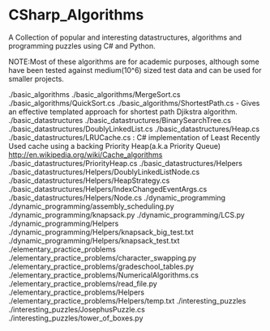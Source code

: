 CSharp_Algorithms
=================

A Collection of popular and interesting datastructures, algorithms and programming puzzles using C# and Python. 

NOTE:Most of these algorithms are for academic purposes, although some have been tested against medium(10^6) sized test data and can be used for smaller projects.

./basic_algorithms
	./basic_algorithms/MergeSort.cs
	./basic_algorithms/QuickSort.cs
	./basic_algorithms/ShortestPath.cs - Gives an effective templated approach for shortest path Djikstra algorithm.
./basic_datastructures
	./basic_datastructures/BinarySearchTree.cs
	./basic_datastructures/DoublyLinkedList.cs
	./basic_datastructures/Heap.cs
	./basic_datastructures/LRUCache.cs : C# implementation of Least Recently Used cache using a backing Priority Heap(a.k.a Priority Queue) http://en.wikipedia.org/wiki/Cache_algorithms
	./basic_datastructures/PriorityHeap.cs
	./basic_datastructures/Helpers
		./basic_datastructures/Helpers/DoublyLinkedListNode.cs
		./basic_datastructures/Helpers/HeapStrategy.cs
		./basic_datastructures/Helpers/IndexChangedEventArgs.cs
		./basic_datastructures/Helpers/Node.cs
./dynamic_programming
	./dynamic_programming/assembly_scheduling.py
	./dynamic_programming/knapsack.py
	./dynamic_programming/LCS.py
	./dynamic_programming/Helpers
		./dynamic_programming/Helpers/knapsack_big_test.txt
		./dynamic_programming/Helpers/knapsack_test.txt
./elementary_practice_problems
	./elementary_practice_problems/character_swapping.py
	./elementary_practice_problems/gradeschool_tables.py
	./elementary_practice_problems/NumericalAlgorithms.cs
	./elementary_practice_problems/read_file.py
	./elementary_practice_problems/Helpers
		./elementary_practice_problems/Helpers/temp.txt
./interesting_puzzles
	./interesting_puzzles/JosephusPuzzle.cs
	./interesting_puzzles/tower_of_boxes.py
